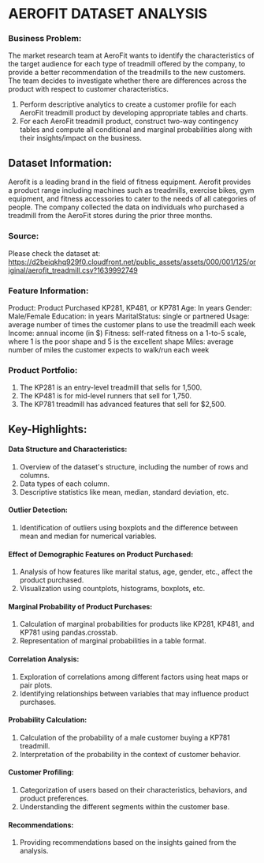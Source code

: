 # AEROFIT DATASET ANALYSIS
### Business Problem:
The market research team at AeroFit wants to identify the characteristics of the target audience for each type of treadmill offered by the company, to provide a better recommendation of the treadmills to the new customers. The team decides to investigate whether there are differences across the product with respect to customer characteristics.

1. Perform descriptive analytics to create a customer profile for each AeroFit treadmill product by developing appropriate tables and charts.
2. For each AeroFit treadmill product, construct two-way contingency tables and compute all conditional and marginal probabilities along with their insights/impact on the business.

## Dataset Information:
Aerofit is a leading brand in the field of fitness equipment. Aerofit provides a product range including machines such as treadmills, exercise bikes, gym equipment, and fitness accessories to cater to the needs of all categories of people.
The company collected the data on individuals who purchased a treadmill from the AeroFit stores during the prior three months.
### Source:
Please check the dataset at: https://d2beiqkhq929f0.cloudfront.net/public_assets/assets/000/001/125/original/aerofit_treadmill.csv?1639992749

### Feature Information:
Product: Product Purchased KP281, KP481, or KP781 
Age: In years 
Gender: Male/Female 
Education: in years 
MaritalStatus: single or partnered 
Usage: average number of times the customer plans to use the treadmill each week 
Income: annual income (in $) 
Fitness: self-rated fitness on a 1-to-5 scale, where 1 is the poor shape and 5 is the excellent shape 
Miles: average number of miles the customer expects to walk/run each week

### Product Portfolio:
1. The KP281 is an entry-level treadmill that sells for 1,500.
2. The KP481 is for mid-level runners that sell for 1,750.
3. The KP781 treadmill has advanced features that sell for $2,500.

## Key-Highlights:
#### Data Structure and Characteristics:
1. Overview of the dataset's structure, including the number of rows and columns.
2. Data types of each column.
3. Descriptive statistics like mean, median, standard deviation, etc.
   
#### Outlier Detection:
1. Identification of outliers using boxplots and the difference between mean and median for numerical variables.
   
#### Effect of Demographic Features on Product Purchased:
1. Analysis of how features like marital status, age, gender, etc., affect the product purchased.
2. Visualization using countplots, histograms, boxplots, etc.
   
#### Marginal Probability of Product Purchases:
1. Calculation of marginal probabilities for products like KP281, KP481, and KP781 using pandas.crosstab.
2. Representation of marginal probabilities in a table format.
   
#### Correlation Analysis:
1. Exploration of correlations among different factors using heat maps or pair plots.
2. Identifying relationships between variables that may influence product purchases.
   
#### Probability Calculation:
1. Calculation of the probability of a male customer buying a KP781 treadmill.
2. Interpretation of the probability in the context of customer behavior.
   
#### Customer Profiling:
1. Categorization of users based on their characteristics, behaviors, and product preferences.
2. Understanding the different segments within the customer base.

#### Recommendations:
1. Providing recommendations based on the insights gained from the analysis.
